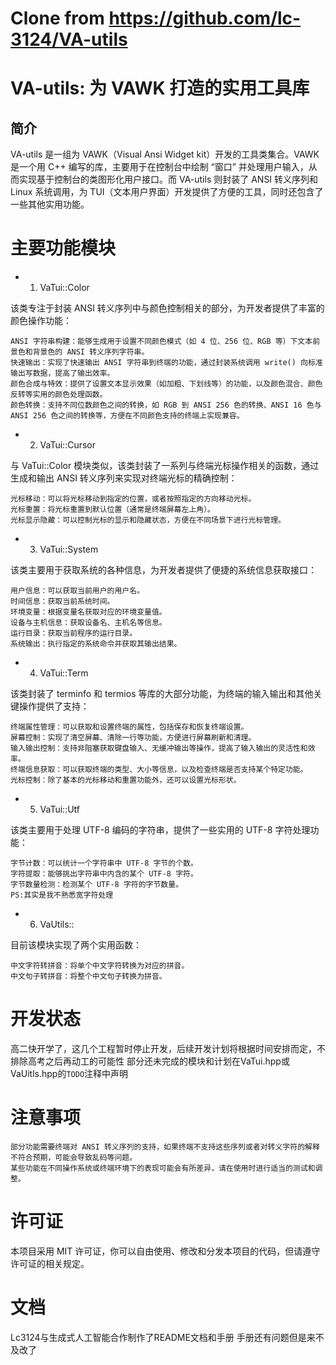 # Clone from https://github.com/lc-3124/VA-utils

# VA-utils: 为 VAWK 打造的实用工具库

## 简介

VA-utils 是一组为 VAWK（Visual Ansi Widget kit）开发的工具类集合。VAWK 是一个用 C++ 编写的库，主要用于在控制台中绘制 “窗口” 并处理用户输入，从而实现基于控制台的类图形化用户接口。而 VA-utils 则封装了 ANSI 转义序列和 Linux 系统调用，为 TUI（文本用户界面）开发提供了方便的工具，同时还包含了一些其他实用功能。
# 主要功能模块
- 1. VaTui::Color

该类专注于封装 ANSI 转义序列中与颜色控制相关的部分，为开发者提供了丰富的颜色操作功能：

    ANSI 字符串构建：能够生成用于设置不同颜色模式（如 4 位、256 位、RGB 等）下文本前景色和背景色的 ANSI 转义序列字符串。
    快速输出：实现了快速输出 ANSI 字符串到终端的功能，通过封装系统调用 write() 向标准输出写数据，提高了输出效率。
    颜色合成与特效：提供了设置文本显示效果（如加粗、下划线等）的功能，以及颜色混合、颜色反转等实用的颜色处理函数。
    颜色转换：支持不同位数颜色之间的转换，如 RGB 到 ANSI 256 色的转换、ANSI 16 色与 ANSI 256 色之间的转换等，方便在不同颜色支持的终端上实现兼容。

- 2. VaTui::Cursor

与 VaTui::Color 模块类似，该类封装了一系列与终端光标操作相关的函数，通过生成和输出 ANSI 转义序列来实现对终端光标的精确控制：

    光标移动：可以将光标移动到指定的位置，或者按照指定的方向移动光标。
    光标重置：将光标重置到默认位置（通常是终端屏幕左上角）。
    光标显示隐藏：可以控制光标的显示和隐藏状态，方便在不同场景下进行光标管理。

- 3. VaTui::System

该类主要用于获取系统的各种信息，为开发者提供了便捷的系统信息获取接口：

    用户信息：可以获取当前用户的用户名。
    时间信息：获取当前系统时间。
    环境变量：根据变量名获取对应的环境变量值。
    设备与主机信息：获取设备名、主机名等信息。
    运行目录：获取当前程序的运行目录。
    系统输出：执行指定的系统命令并获取其输出结果。

- 4. VaTui::Term

该类封装了 terminfo 和 termios 等库的大部分功能，为终端的输入输出和其他关键操作提供了支持：

    终端属性管理：可以获取和设置终端的属性，包括保存和恢复终端设置。
    屏幕控制：实现了清空屏幕、清除一行等功能，方便进行屏幕刷新和清理。
    输入输出控制：支持非阻塞获取键盘输入、无缓冲输出等操作，提高了输入输出的灵活性和效率。
    终端信息获取：可以获取终端的类型、大小等信息，以及检查终端是否支持某个特定功能。
    光标控制：除了基本的光标移动和重置功能外，还可以设置光标形状。

- 5. VaTui::Utf

该类主要用于处理 UTF-8 编码的字符串，提供了一些实用的 UTF-8 字符处理功能：

    字节计数：可以统计一个字符串中 UTF-8 字节的个数。
    字符提取：能够挑出字符串中内含的某个 UTF-8 字符。
    字节数量检测：检测某个 UTF-8 字符的字节数量。
    PS:其实是我不熟悉宽字符处理

- 6. VaUtils::

目前该模块实现了两个实用函数：

    中文字符转拼音：将单个中文字符转换为对应的拼音。
    中文句子转拼音：将整个中文句子转换为拼音。

# 开发状态

高二快开学了，这几个工程暂时停止开发，后续开发计划将根据时间安排而定，不排除高考之后再动工的可能性
部分还未完成的模块和计划在VaTui.hpp或VaUitls.hpp的`TODO`注释中声明

# 注意事项
    部分功能需要终端对 ANSI 转义序列的支持，如果终端不支持这些序列或者对转义字符的解释不符合预期，可能会导致乱码等问题。
    某些功能在不同操作系统或终端环境下的表现可能会有所差异，请在使用时进行适当的测试和调整。

# 许可证
本项目采用 MIT 许可证，你可以自由使用、修改和分发本项目的代码，但请遵守许可证的相关规定。

# 文档
Lc3124与生成式人工智能合作制作了README文档和手册
手册还有问题但是来不及改了

